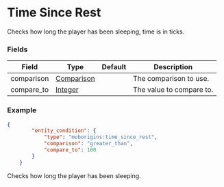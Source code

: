 # Time Since Rest
Checks how long the player has been sleeping, time is in ticks.


### Fields
Field | Type | Default | Description
------|------|---------|-------------
comparison | [Comparison](https://origins.readthedocs.io/en/latest/types/data_types/comparison/) |   | The comparison to use.
compare_to | [Integer](https://origins.readthedocs.io/en/latest/types/data_types/integer/) |   | The value to compare to.


### Example
```json
{
        "entity_condition": {
            "type": "moborigins:time_since_rest",
            "comparison": "greater_than",
            "compare_to": 100
        }
    }
```
Checks how long the player has been sleeping.
